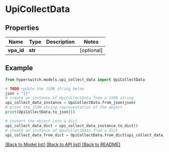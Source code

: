 # UpiCollectData


## Properties

Name | Type | Description | Notes
------------ | ------------- | ------------- | -------------
**vpa_id** | **str** |  | [optional] 

## Example

```python
from hyperswitch.models.upi_collect_data import UpiCollectData

# TODO update the JSON string below
json = "{}"
# create an instance of UpiCollectData from a JSON string
upi_collect_data_instance = UpiCollectData.from_json(json)
# print the JSON string representation of the object
print(UpiCollectData.to_json())

# convert the object into a dict
upi_collect_data_dict = upi_collect_data_instance.to_dict()
# create an instance of UpiCollectData from a dict
upi_collect_data_from_dict = UpiCollectData.from_dict(upi_collect_data_dict)
```
[[Back to Model list]](../README.md#documentation-for-models) [[Back to API list]](../README.md#documentation-for-api-endpoints) [[Back to README]](../README.md)


